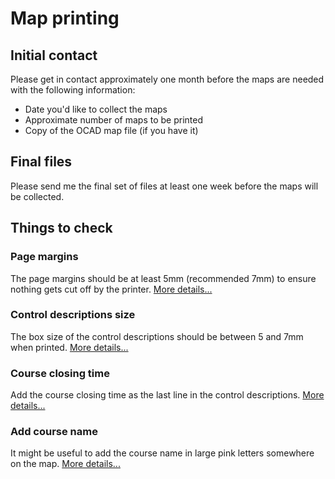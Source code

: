 # Map printing

## Initial contact
Please get in contact approximately one month before the maps are needed with the following information:
* Date you'd like to collect the maps
* Approximate number of maps to be printed
* Copy of the OCAD map file (if you have it)

## Final files
Please send me the final set of files at least one week before the maps will be collected. 


## Things to check

### Page margins
The page margins should be at least 5mm (recommended 7mm) to ensure nothing gets cut off by the printer. [More details...](instructions/page-margins.md)

### Control descriptions size
The box size of the control descriptions should be between 5 and 7mm when printed. [More details...](instructions/descriptions-size.md)

### Course closing time
Add the course closing time as the last line in the control descriptions. [More details...](instructions/course-closing.md)

### Add course name
It might be useful to add the course name in large pink letters somewhere on the map. [More details...](instructions/course-name.md)
